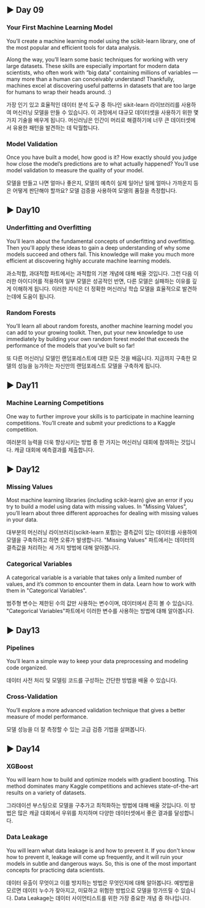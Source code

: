 ## ▶ Day 09

### Your First Machine Learning Model
You’ll create a machine learning model using the scikit-learn library, one of the most popular and efficient tools for data analysis.

Along the way, you’ll learn some basic techniques for working with very large datasets. These skills are especially important for modern data scientists, who often work with “big data” containing millions of variables ― many more than a human can conceivably understand! Thankfully, machines excel at discovering useful patterns in datasets that are too large for humans to wrap their heads around. :)

가장 인기 있고 효율적인 데이터 분석 도구 중 하나인 sikit-learn 라이브러리를 사용하여 머신러닝 모델을 만들 수 있습니다. 이 과정에서 대규모 데이터셋을 사용하기 위한 몇 가지 기술을 배우게 됩니다. 머신러닝은 인간이 머리로 해결하기에 너무 큰 데이터셋에서 유용한 패턴을 발견하는 데 탁월합니다.

### Model Validation
Once you have built a model, how good is it? How exactly should you judge how close the model’s predictions are to what actually happened? You’ll use model validation to measure the quality of your model.

모델을 만들고 나면 얼마나 좋은지, 모델의 예측이 실제 일어난 일에 얼마나 가까운지 등은 어떻게 판단해야 할까요? 모델 검증을 사용하여 모델의 품질을 측정합니다.

## ▶ Day10

### Underfitting and Overfitting
You’ll learn about the fundamental concepts of underfitting and overfitting. Then you'll apply these ideas to gain a deep understanding of why some models succeed and others fail. This knowledge will make you much more efficient at discovering highly accurate machine learning models.

과소적합, 과대적합 파트에서는 과적합의 기본 개념에 대해 배울 것입니다. 그런 다음 이러한 아이디어를 적용하여 일부 모델은 성공적인 반면, 다른 모델은 실패하는 이유를 깊게 이해하게 됩니다. 이러한 지식은 더 정확한 머신러닝 학습 모델을 효율적으로 발견하는데에 도움이 됩니다.

### Random Forests
You’ll learn all about random forests, another machine learning model you can add to your growing toolkit. Then, put your new knowledge to use immediately by building your own random forest model that exceeds the performance of the models that you’ve built so far!

또 다른 머신러닝 모델인 랜덤포레스트에 대한 모든 것을 배웁니다. 지금까지 구축한 모델의 성능을 능가하는 자신만의 랜덤포레스트 모델을 구축하게 됩니다.

## ▶ Day11

### Machine Learning Competitions
One way to further improve your skills is to participate in machine learning competitions. You’ll create and submit your predictions to a Kaggle competition.

여러분의 능력을 더욱 향상시키는 방법 중 한 가지는 머신러닝 대회에 참여하는 것입니다. 캐글 대회에 예측결과를 제출합니다.

## ▶ Day12

### Missing Values
Most machine learning libraries (including scikit-learn) give an error if you try to build a model using data with missing values. In "Missing Values", you’ll learn about three different approaches for dealing with missing values in your data.

대부분의 머신러닝 라이브러리(scikit-learn 포함)는 결측값이 있는 데이터를 사용하여 모델을 구축하려고 하면 오류가 발생합니다. "Missing Values" 파트에서는 데이터의 결측값을 처리하는 세 가지 방법에 대해 알아봅니다.

### Categorical Variables
A categorical variable is a variable that takes only a limited number of values, and it’s common to encounter them in data. Learn how to work with them in "Categorical Variables".

범주형 변수는 제한된 수의 값만 사용하는 변수이며, 데이터에서 흔히 볼 수 있습니다. "Categorical Variables"파트에서 이러한 변수를 사용하는 방법에 대해 알아봅니다.

## ▶ Day13

### Pipelines
You’ll learn a simple way to keep your data preprocessing and modeling code organized.

데이터 사전 처리 및 모델링 코드를 구성하는 간단한 방법을 배울 수 있습니다.

### Cross-Validation
You’ll explore a more advanced validation technique that gives a better measure of model performance.

모델 성능을 더 잘 측정할 수 있는 고급 검증 기법을 살펴봅니다.

## ▶ Day14

### XGBoost
You will learn how to build and optimize models with gradient boosting. This method dominates many Kaggle competitions and achieves state-of-the-art results on a variety of datasets.

그라데이션 부스팅으로 모델을 구추가고 최적화하는 방법에 대해 배울 것입니다. 이 방법은 많은 캐글 대회에서 우위를 차지하며 다양한 데이터셋에서 좋은 결과를 달성합니다.

### Data Leakage
You will learn what data leakage is and how to prevent it. If you don't know how to prevent it, leakage will come up frequently, and it will ruin your models in subtle and dangerous ways. So, this is one of the most important concepts for practicing data scientists.

데이터 유출이 무엇이고 이를 방지하는 방법은 무엇인지에 대해 알아봅니다. 예방법을 모르면 데이터 누수가 잦아지고, 미묘하고 위험한 방법으로 모델을 망가뜨릴 수 있습니다. Data Leakage는 데이터 사이언티스트를 위한 가장 중요한 개념 중 하나입니다.
